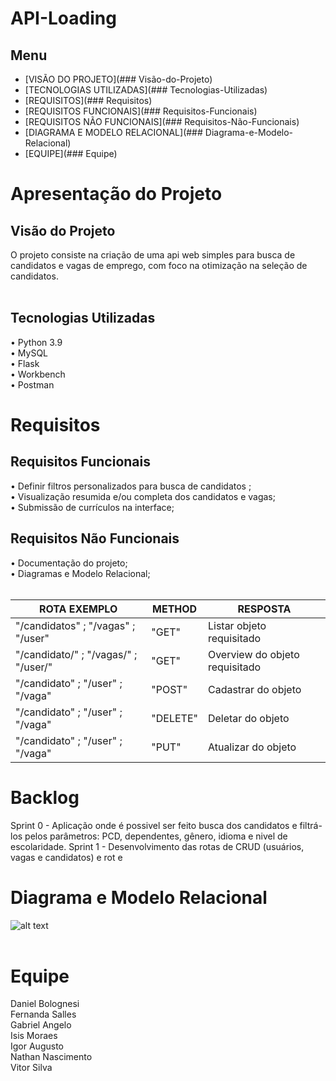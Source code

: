 # API-Loading

## Menu

<!--ts-->
   * [VISÃO DO PROJETO](### Visão-do-Projeto)
   * [TECNOLOGIAS UTILIZADAS](### Tecnologias-Utilizadas)
   * [REQUISITOS](### Requisitos)
   * [REQUISITOS FUNCIONAIS](### Requisitos-Funcionais)
   * [REQUISITOS NÃO FUNCIONAIS](### Requisitos-Não-Funcionais)
   * [DIAGRAMA E MODELO RELACIONAL](### Diagrama-e-Modelo-Relacional)
   * [EQUIPE](### Equipe)
  
<!--te-->


# Apresentação do Projeto</br>

## Visão do Projeto</br>
O projeto consiste na criação de uma api web simples para busca de candidatos e vagas de emprego, com foco na otimização na seleção de candidatos.
</br></br>

## Tecnologias Utilizadas</br>
•    Python 3.9</br>
•    MySQL</br>
•    Flask</br>
•    Workbench</br>
•    Postman</br>

# Requisitos</br>
## Requisitos Funcionais</br>
•    Definir filtros personalizados para busca de candidatos ;</br>
•    Visualização resumida e/ou completa dos candidatos e vagas;</br>
•    Submissão de currículos na interface;</br>

## Requisitos Não Funcionais</br>
•    Documentação do projeto;</br>
•    Diagramas e Modelo Relacional;</br></br>

|  ROTA EXEMPLO | METHOD | RESPOSTA |
|--------|----------|----------|
| "/candidatos" ; "/vagas" ; "/user" | "GET" | Listar objeto requisitado  |
| "/candidato/<id>" ; "/vagas/<id>" ; "/user/<id>" | "GET" | Overview do objeto requisitado  |
| "/candidato" ; "/user" ; "/vaga" | "POST" | Cadastrar do objeto |
| "/candidato" ; "/user" ; "/vaga" | "DELETE" | Deletar do objeto |
| "/candidato" ; "/user" ; "/vaga" | "PUT" | Atualizar do objeto |  


# Backlog</br>
Sprint 0 - Aplicação onde é possivel ser feito busca dos candidatos e filtrá-los pelos parâmetros: PCD, dependentes, gênero, idioma e nivel de escolaridade.
Sprint 1 - Desenvolvimento das rotas de CRUD (usuários, vagas e candidatos) e rot e 

# Diagrama e Modelo Relacional</br>
 ![alt text](https://github.com/Vitordan5/API-Loading/blob/main/gifs/ModeloBanco.JPG)
</br></br>

# Equipe</br>
Daniel Bolognesi </br>
Fernanda Salles </br>
Gabriel Angelo </br>
Isis Moraes </br>
Igor Augusto </br>
Nathan Nascimento </br>
Vitor Silva </br>

